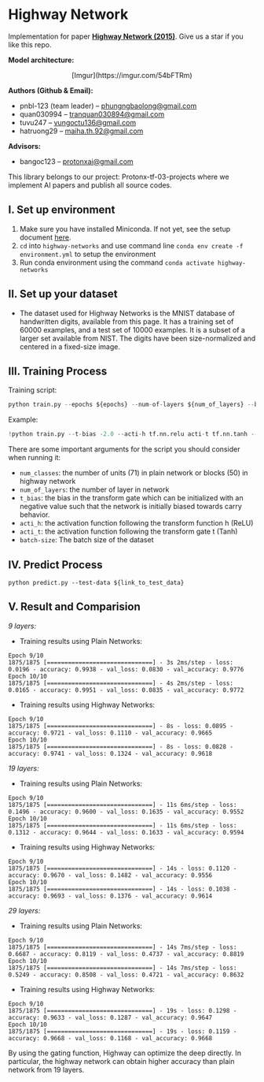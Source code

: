 # Highway Network

Implementation for paper **[Highway Network (2015)](https://arxiv.org/abs/1505.00387)**. Give us a star if you like this repo.

**Model architecture:**

<p align="center">
[Imgur](https://imgur.com/54bFTRm)
</p>

**Authors (Github & Email):**

- pnbl-123 (team leader) – [phungngbaolong@gmail.com](mailto:phungngbaolong@gmail.com)
- quan030994 – [tranquan030894@gmail.com](mailto:tranquan030894@gmail.com)
- tuvu247 – [vungoctu136@gmail.com](mailto:vungoctu136@gmail.com)
- hatruong29 – [maiha.th.92@gmail.com](mailto:maiha.th.92@gmail.com)

**Advisors:**

- bangoc123 – [protonxai@gmail.com](mailto:protonxai@gmail.com)

This library belongs to our project: Protonx-tf-03-projects where we implement AI papers and publish all source codes.

## I. Set up environment

1. Make sure you have installed Miniconda. If not yet, see the setup document [here]([https://docs.conda.io/en/latest/miniconda.html](https://docs.conda.io/en/latest/miniconda.html)).
2. `cd` into `highway-networks` and use command line `conda env create -f environment.yml` to setup the environment
3. Run conda environment using the command `conda activate highway-networks`

## II. Set up your dataset

- The dataset used for Highway Networks is the MNIST database of handwritten digits, available from this page. It has a training set of 60000 examples, and a test set of 10000 examples. It is a subset of a larger set available from NIST. The digits have been size-normalized and centered in a fixed-size image.

## III. Training Process

Training script:

```python
python train.py --epochs ${epochs} --num-of-layers ${num_of_layers} --batch-size ${batch_size}

```

Example:

```python
!python train.py --t-bias -2.0 --acti-h tf.nn.relu acti-t tf.nn.tanh --num-of-layers 10 --batch-size 128 --epochs 10 --num-classes 10

```

There are some important arguments for the script you should consider when running it:

- `num_classes`: the number of units (71) in plain network or blocks (50) in highway network
- `num_of_layers`: the number of layer in network
- `t_bias`: the bias in the transform gate which can be initialized with an negative value such that the network is initially biased towards carry behavior.
- `acti_h`: the activation function following the transform function h (ReLU)
- `acti_t`: the activation function following the transform gate t (Tanh)
- `batch-size`: The batch size of the dataset

## IV. Predict Process

```
python predict.py --test-data ${link_to_test_data}

```

## V. Result and Comparision

*9 layers:*

- Training results using Plain Networks:

```
Epoch 9/10
1875/1875 [==============================] - 3s 2ms/step - loss: 0.0196 - accuracy: 0.9938 - val_loss: 0.0830 - val_accuracy: 0.9776
Epoch 10/10
1875/1875 [==============================] - 4s 2ms/step - loss: 0.0165 - accuracy: 0.9951 - val_loss: 0.0835 - val_accuracy: 0.9772

```

- Training results using Highway Networks:

```
Epoch 9/10
1875/1875 [==============================] - 8s - loss: 0.0895 - accuracy: 0.9721 - val_loss: 0.1110 - val_accuracy: 0.9665
Epoch 10/10
1875/1875 [==============================] - 8s - loss: 0.0828 - accuracy: 0.9741 - val_loss: 0.1324 - val_accuracy: 0.9618

```

*19 layers:*

- Training results using Plain Networks:

```
Epoch 9/10
1875/1875 [==============================] - 11s 6ms/step - loss: 0.1496 - accuracy: 0.9600 - val_loss: 0.1635 - val_accuracy: 0.9552
Epoch 10/10
1875/1875 [==============================] - 11s 6ms/step - loss: 0.1312 - accuracy: 0.9644 - val_loss: 0.1633 - val_accuracy: 0.9594

```

- Training results using Highway Networks:

```
Epoch 9/10
1875/1875 [==============================] - 14s - loss: 0.1120 - accuracy: 0.9670 - val_loss: 0.1482 - val_accuracy: 0.9556
Epoch 10/10
1875/1875 [==============================] - 14s - loss: 0.1038 - accuracy: 0.9693 - val_loss: 0.1376 - val_accuracy: 0.9614

```

*29 layers:*

- Training results using Plain Networks:

```
Epoch 9/10
1875/1875 [==============================] - 14s 7ms/step - loss: 0.6687 - accuracy: 0.8119 - val_loss: 0.4737 - val_accuracy: 0.8819
Epoch 10/10
1875/1875 [==============================] - 14s 7ms/step - loss: 0.5249 - accuracy: 0.8508 - val_loss: 0.4721 - val_accuracy: 0.8632

```

- Training results using Highway Networks:

```
Epoch 9/10
1875/1875 [==============================] - 19s - loss: 0.1298 - accuracy: 0.9633 - val_loss: 0.1287 - val_accuracy: 0.9647
Epoch 10/10
1875/1875 [==============================] - 19s - loss: 0.1159 - accuracy: 0.9668 - val_loss: 0.1168 - val_accuracy: 0.9668

```

By using the gating function, Highway can optimize the deep directly. In particular, the highway network can obtain higher accuracy than plain network from 19 layers.
